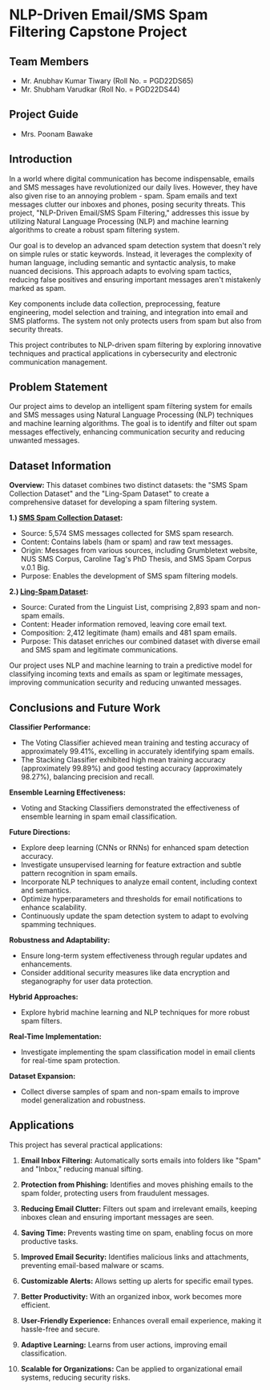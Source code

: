 # NLP-Driven Email/SMS Spam Filtering Capstone Project

## Team Members
- Mr. Anubhav Kumar Tiwary (Roll No. = PGD22DS65)
- Mr. Shubham Varudkar (Roll No. = PGD22DS44)

## Project Guide
- Mrs. Poonam Bawake

## Introduction

In a world where digital communication has become indispensable, emails and SMS messages have revolutionized our daily lives. However, they have also given rise to an annoying problem - spam. Spam emails and text messages clutter our inboxes and phones, posing security threats. This project, "NLP-Driven Email/SMS Spam Filtering," addresses this issue by utilizing Natural Language Processing (NLP) and machine learning algorithms to create a robust spam filtering system.

Our goal is to develop an advanced spam detection system that doesn't rely on simple rules or static keywords. Instead, it leverages the complexity of human language, including semantic and syntactic analysis, to make nuanced decisions. This approach adapts to evolving spam tactics, reducing false positives and ensuring important messages aren't mistakenly marked as spam.

Key components include data collection, preprocessing, feature engineering, model selection and training, and integration into email and SMS platforms. The system not only protects users from spam but also from security threats.

This project contributes to NLP-driven spam filtering by exploring innovative techniques and practical applications in cybersecurity and electronic communication management.

## Problem Statement

Our project aims to develop an intelligent spam filtering system for emails and SMS messages using Natural Language Processing (NLP) techniques and machine learning algorithms. The goal is to identify and filter out spam messages effectively, enhancing communication security and reducing unwanted messages.

## Dataset Information

**Overview:** This dataset combines two distinct datasets: the "SMS Spam Collection Dataset" and the "Ling-Spam Dataset" to create a comprehensive dataset for developing a spam filtering system.

**1.) [SMS Spam Collection Dataset](https://www.kaggle.com/datasets/uciml/sms-spam-collection-dataset):**
- Source: 5,574 SMS messages collected for SMS spam research.
- Content: Contains labels (ham or spam) and raw text messages.
- Origin: Messages from various sources, including Grumbletext website, NUS SMS Corpus, Caroline Tag's PhD Thesis, and SMS Spam Corpus v.0.1 Big.
- Purpose: Enables the development of SMS spam filtering models.

**2.) [Ling-Spam Dataset](https://www.kaggle.com/datasets/mandygu/lingspam-dataset):**
- Source: Curated from the Linguist List, comprising 2,893 spam and non-spam emails.
- Content: Header information removed, leaving core email text.
- Composition: 2,412 legitimate (ham) emails and 481 spam emails.
- Purpose: This dataset enriches our combined dataset with diverse email and SMS spam and legitimate communications.

Our project uses NLP and machine learning to train a predictive model for classifying incoming texts and emails as spam or legitimate messages, improving communication security and reducing unwanted messages.

## Conclusions and Future Work

**Classifier Performance:**
- The Voting Classifier achieved mean training and testing accuracy of approximately 99.41%, excelling in accurately identifying spam emails.
- The Stacking Classifier exhibited high mean training accuracy (approximately 99.89%) and good testing accuracy (approximately 98.27%), balancing precision and recall.

**Ensemble Learning Effectiveness:**
- Voting and Stacking Classifiers demonstrated the effectiveness of ensemble learning in spam email classification.

**Future Directions:**
- Explore deep learning (CNNs or RNNs) for enhanced spam detection accuracy.
- Investigate unsupervised learning for feature extraction and subtle pattern recognition in spam emails.
- Incorporate NLP techniques to analyze email content, including context and semantics.
- Optimize hyperparameters and thresholds for email notifications to enhance scalability.
- Continuously update the spam detection system to adapt to evolving spamming techniques.

**Robustness and Adaptability:**
- Ensure long-term system effectiveness through regular updates and enhancements.
- Consider additional security measures like data encryption and steganography for user data protection.

**Hybrid Approaches:**
- Explore hybrid machine learning and NLP techniques for more robust spam filters.

**Real-Time Implementation:**
- Investigate implementing the spam classification model in email clients for real-time spam protection.

**Dataset Expansion:**
- Collect diverse samples of spam and non-spam emails to improve model generalization and robustness.

## Applications

This project has several practical applications:

1. **Email Inbox Filtering:** Automatically sorts emails into folders like "Spam" and "Inbox," reducing manual sifting.

2. **Protection from Phishing:** Identifies and moves phishing emails to the spam folder, protecting users from fraudulent messages.

3. **Reducing Email Clutter:** Filters out spam and irrelevant emails, keeping inboxes clean and ensuring important messages are seen.

4. **Saving Time:** Prevents wasting time on spam, enabling focus on more productive tasks.

5. **Improved Email Security:** Identifies malicious links and attachments, preventing email-based malware or scams.

6. **Customizable Alerts:** Allows setting up alerts for specific email types.

7. **Better Productivity:** With an organized inbox, work becomes more efficient.

8. **User-Friendly Experience:** Enhances overall email experience, making it hassle-free and secure.

9. **Adaptive Learning:** Learns from user actions, improving email classification.

10. **Scalable for Organizations:** Can be applied to organizational email systems, reducing security risks.
